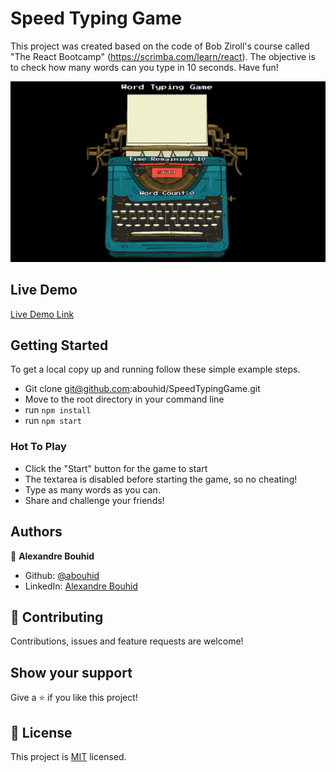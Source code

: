 # Speed Typing Game

This project was created based on the code of Bob Ziroll's course called "The React Bootcamp" (https://scrimba.com/learn/react).
The objective is to check how many words can you type in 10 seconds. Have fun!

![screenshot](./src/images/screenshot.png)

## Live Demo

[Live Demo Link](https://speedtypealex.netlify.app/)


## Getting Started

To get a local copy up and running follow these simple example steps.

- Git clone git@github.com:abouhid/SpeedTypingGame.git
- Move to the root directory in your command line
- run `npm install`
- run `npm start`

### Hot To Play

- Click the "Start" button for the game to start
- The textarea is disabled before starting the game, so no cheating!
- Type as many words as you can.
- Share and challenge your friends!

## Authors

👤 **Alexandre Bouhid**

- Github: [@abouhid](https://github.com/abouhid)
- LinkedIn: [Alexandre Bouhid](https://www.linkedin.com/in/alexandrebouhid/)

## 🤝 Contributing

Contributions, issues and feature requests are welcome!

## Show your support

Give a ⭐️ if you like this project!

## 📝 License

This project is [MIT](lic.url) licensed.